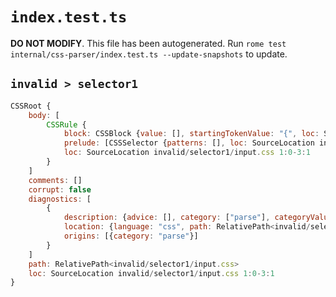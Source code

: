 # `index.test.ts`

**DO NOT MODIFY**. This file has been autogenerated. Run `rome test internal/css-parser/index.test.ts --update-snapshots` to update.

## `invalid > selector1`

```javascript
CSSRoot {
	body: [
		CSSRule {
			block: CSSBlock {value: [], startingTokenValue: "{", loc: SourceLocation invalid/selector1/input.css 1:2-3:1}
			prelude: [CSSSelector {patterns: [], loc: SourceLocation invalid/selector1/input.css 1:0-1:2}]
			loc: SourceLocation invalid/selector1/input.css 1:0-3:1
		}
	]
	comments: []
	corrupt: false
	diagnostics: [
		{
			description: {advice: [], category: ["parse"], categoryValue: "css", message: RAW_MARKUP {value: "Expected a selector."}}
			location: {language: "css", path: RelativePath<invalid/selector1/input.css>, end: Position 1:3, start: Position 1:2}
			origins: [{category: "parse"}]
		}
	]
	path: RelativePath<invalid/selector1/input.css>
	loc: SourceLocation invalid/selector1/input.css 1:0-3:1
}
```
